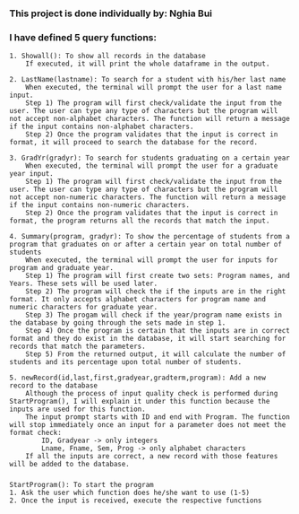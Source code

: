 ### This project is done individually by: Nghia Bui 

### I have defined 5 query functions:
    1. Showall(): To show all records in the database
        If executed, it will print the whole dataframe in the output.

    2. LastName(lastname): To search for a student with his/her last name
        When executed, the terminal will prompt the user for a last name input. 
        Step 1) The program will first check/validate the input from the user. The user can type any type of characters but the program will not accept non-alphabet characters. The function will return a message if the input contains non-alphabet characters.
        Step 2) Once the program validates that the input is correct in format, it will proceed to search the database for the record.

    3. GradYr(gradyr): To search for students graduating on a certain year
        When executed, the terminal will prompt the user for a graduate year input.
        Step 1) The program will first check/validate the input from the user. The user can type any type of characters but the program will not accept non-numeric characters. The function will return a message if the input contains non-numeric characters. 
        Step 2) Once the program validates that the input is correct in format, the program returns all the records that match the input.

    4. Summary(program, gradyr): To show the percentage of students from a program that graduates on or after a certain year on total number of students
        When executed, the terminal will prompt the user for inputs for program and graduate year.
        Step 1) The program will first create two sets: Program names, and Years. These sets will be used later.
        Step 2) The program will check the if the inputs are in the right format. It only accepts alphabet characters for program name and numeric characters for graduate year.
        Step 3) The progam will check if the year/program name exists in the database by going through the sets made in step 1.
        Step 4) Once the program is certain that the inputs are in correct format and they do exist in the database, it will start searching for records that match the parameters. 
        Step 5) From the returned output, it will calculate the number of students and its percentage upon total number of students.

    5. newRecord(id,last,first,gradyear,gradterm,program): Add a new record to the database
        Although the process of input quality check is performed during StartProgram(), I will explain it under this function because the inputs are used for this function.
        The input prompt starts with ID and end with Program. The function will stop immediately once an input for a parameter does not meet the format check:
            ID, Gradyear -> only integers
            Lname, Fname, Sem, Prog -> only alphabet characters
        If all the inputs are correct, a new record with those features will be added to the database.
###
    StartProgram(): To start the program
    1. Ask the user which function does he/she want to use (1-5)
    2. Once the input is received, execute the respective functions
